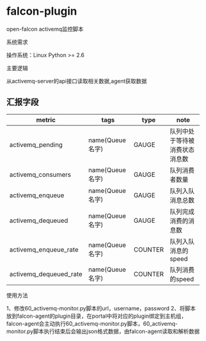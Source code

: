 # falcon-plugin
open-falcon activemq监控脚本

系统需求

操作系统：Linux Python >= 2.6

主要逻辑

从activemq-server的api接口读取相关数据,agent获取数据

汇报字段
--------------------------------
| metric |  tags | type | note |
|--------|-------|------|------|
|activemq_pending|name(Queue名字)|GAUGE|队列中处于等待被消费状态消息数|
|activemq_consumers|name(Queue名字)|GAUGE|队列消费者数量|
|activemq_enqueue|name(Queue名字)|GAUGE|队列入队消息总数|
|activemq_dequeued|name(Queue名字)|GAUGE|队列完成消费的消息数|
|activemq_enqueue_rate|name(Queue名字)|COUNTER|队列入队消息的speed|
|activemq_dequeued_rate|name(Queue名字)|COUNTER|队列消费的speed|

使用方法

1、修改60_activemq-monitor.py脚本的url，username，password
2、将脚本放到falcon-agent的plugin目录，在portal中将对应的plugin绑定到主机组，falcon-agent会主动执行60_activemq-monitor.py脚本，60_activemq-monitor.py脚本执行结束后会输出json格式数据，由falcon-agent读取和解析数据

